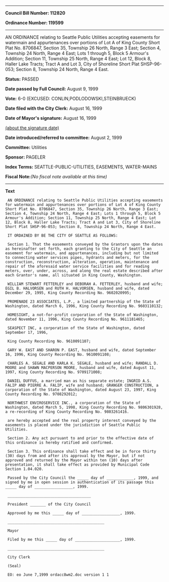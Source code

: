 

********

**Council Bill Number: 112820**
   
**Ordinance Number: 119599**
********

 AN ORDINANCE relating to Seattle Public Utilities accepting easements for watermain and appurtenances over portions of Lot A of King County Short Plat No. 8706847, Section 35, Township 26 North, Range 3 East; Section 4, Township 24 North, Range 4 East; Lots 1 through 5, Block 5 Armour's Addition; Section 11, Township 25 North, Range 4 East; Lot 12, Block 8, Haller Lake Tracts; Tract A and Lot 3, City of Shoreline Short Plat SHSP-96-053; Section 8, Township 24 North, Range 4 East.

**Status:** PASSED
   
**Date passed by Full Council:** August 9, 1999
   
**Vote:** 6-0 (EXCUSED: CONLIN,PODLODOWSKI,STEINBRUECK)
   
**Date filed with the City Clerk:** August 16, 1999
   
**Date of Mayor's signature:** August 16, 1999
   
[(about the signature date)](/~public/approvaldate.htm)
   
   
   
**Date introduced/referred to committee:** August 2, 1999
   
**Committee:** Utilities
   
**Sponsor:** PAGELER
   
   
**Index Terms:** SEATTLE-PUBLIC-UTILITIES, EASEMENTS, WATER-MAINS

**Fiscal Note:**_(No fiscal note available at this time)_

********

**Text**
   
```
 AN ORDINANCE relating to Seattle Public Utilities accepting easements for watermain and appurtenances over portions of Lot A of King County Short Plat No. 8706847, Section 35, Township 26 North, Range 3 East; Section 4, Township 24 North, Range 4 East; Lots 1 through 5, Block 5 Armour's Addition; Section 11, Township 25 North, Range 4 East; Lot 12, Block 8, Haller Lake Tracts; Tract A and Lot 3, City of Shoreline Short Plat SHSP-96-053; Section 8, Township 24 North, Range 4 East.

 IT ORDAINED BY BE THE CITY OF SEATTLE AS FOLLOWS:

 Section 1. That the easements conveyed by the Grantors upon the dates as hereinafter set forth, each granting to the City of Seattle an easement for watermain, and appurtenances, including but not limited to connecting water services pipes, hydrants and meters, for the construction, reconstruction, alteration, operation, maintenance and repair of the aforesaid water service facilities and for reading meters, over, under, across, and along the real estate described after each Grantor's name, all situated in King County, Washington.

 WILLIAM STEWART FETTERLEY and DEBORAH A. FETTERLEY, husband and wife; EGIL B. HALVORSEN and RUTH H. HALVORSEN, husband and wife, dated December 29, 1995, King County Recording No. 9602020995;

 PROMENADE 23 ASSOCIATES, L.P., a limited partnership of the State of Washington, dated March 6, 1996, King County Recording No. 9603110132;

 HOMESIGHT, a not-for-profit corporation of the State of Washington, dated November 11, 1996, King County Recording No. 9611181465;

 SEASPECT INC, a corporation of the State of Washington, dated September 17, 1996,

 King County Recording No. 9610091107;

 GARY W. EAST AND SHARON P. EAST, husband and wife, dated September 16, 1996, King County Recording No. 9610091108;

 CHARLES A. SEGALE AND KARLA K. SEGALE, husband and wife; RANDALL D. MOORE and SHAWN MACPERSON MOORE, husband and wife, dated August 11, 1997, King County Recording No. 9709171008;

 DANIEL DUFFUS, a married man as his separate estate; INGRID A.S. FALIP AND PIERRE A. FALIP, wife and husband; GRANGER CONSTRUCTION, a corporation of the State of Washington, dated August 23, 1997, King County Recording No. 9708292012;

 NORTHWEST ENVIROSERVICE INC., a corporation of the State of Washington, dated March 5, 1998, King County Recording No. 9806301928, a re-recording of King County Recording No. 9803261416.

 are hereby accepted and the real property interest conveyed by the easements is placed under the jurisdiction of Seattle Public Utilities.

 Section 2. Any act pursuant to and prior to the effective date of this ordinance is hereby ratified and confirmed.

 Section 3. This ordinance shall take effect and be in force thirty (30) days from and after its approval by the Mayor, but if not approved and returned by the Mayor within ten (10) days after presentation, it shall take effect as provided by Municipal Code Section 1.04.020.

 Passed by the City Council the _____ day of ____________, 1999, and signed by me in open session in authentication of its passage this _____ day of _________________, 1999.

 _____________________________________

 President _______ of the City Council

 Approved by me this _____ day of _________________, 1999.

 ___________________________________________

 Mayor

 Filed by me this _____ day of ____________________, 1999.

 ___________________________________________

 City Clerk

 (Seal)

 EO: eo June 7,1999 ordacc8wm2.doc version 1 1

```
